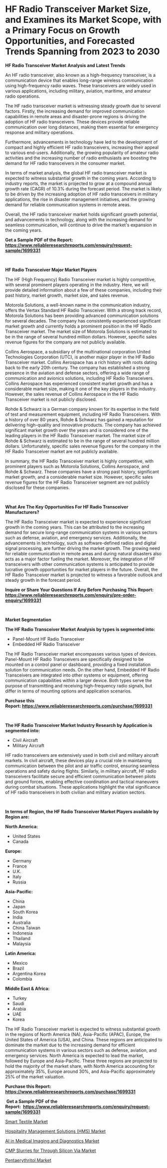<p><h1>HF Radio Transceiver Market Size, and Examines its Market Scope, with a Primary Focus on Growth Opportunities, and Forecasted Trends Spanning from 2023 to 2030</h1></p><p><strong>HF Radio Transceiver Market Analysis and Latest Trends</strong></p>
<p><p>An HF radio transceiver, also known as a high-frequency transceiver, is a communication device that enables long-range wireless communication using high-frequency radio waves. These transceivers are widely used in various applications, including military, aviation, maritime, and amateur radio operations.</p><p>The HF radio transceiver market is witnessing steady growth due to several factors. Firstly, the increasing demand for improved communication capabilities in remote areas and disaster-prone regions is driving the adoption of HF radio transceivers. These devices provide reliable communication over long distances, making them essential for emergency response and military operations.</p><p>Furthermore, advancements in technology have led to the development of compact and highly efficient HF radio transceivers, increasing their appeal to various end-users. Additionally, the growing popularity of amateur radio activities and the increasing number of radio enthusiasts are boosting the demand for HF radio transceivers in the consumer market.</p><p>In terms of market analysis, the global HF radio transceiver market is expected to witness substantial growth in the coming years. According to industry reports, the market is projected to grow at a compound annual growth rate (CAGR) of 10.3% during the forecast period. The market is likely to be driven by the increasing adoption of HF radio transceivers in military applications, the rise in disaster management initiatives, and the growing demand for reliable communication systems in remote areas.</p><p>Overall, the HF radio transceiver market holds significant growth potential, and advancements in technology, along with the increasing demand for seamless communication, will continue to drive the market's expansion in the coming years.</p></p>
<p><strong>Get a Sample PDF of the Report:&nbsp; <a href="https://www.reliableresearchreports.com/enquiry/request-sample/1699331">https://www.reliableresearchreports.com/enquiry/request-sample/1699331</a></strong></p>
<p>&nbsp;</p>
<p><strong>HF Radio Transceiver Major Market Players</strong></p>
<p><p>The HF (High Frequency) Radio Transceiver market is highly competitive, with several prominent players operating in the industry. Here, we will provide detailed information about a few of these companies, including their past history, market growth, market size, and sales revenue.</p><p>Motorola Solutions, a well-known name in the communication industry, offers the Vertax Standard HF Radio Transceiver. With a strong track record, Motorola Solutions has been providing advanced communication solutions for several decades. The company has consistently experienced significant market growth and currently holds a prominent position in the HF Radio Transceiver market. The market size of Motorola Solutions is estimated to be in the range of several hundred million dollars. However, specific sales revenue figures for the company are not publicly available.</p><p>Collins Aerospace, a subsidiary of the multinational corporation United Technologies Corporation (UTC), is another major player in the HF Radio Transceiver market. Collins Aerospace has a rich history with roots dating back to the early 20th century. The company has established a strong presence in the aviation and defense sectors, offering a wide range of communication and avionics solutions, including HF Radio Transceivers. Collins Aerospace has experienced consistent market growth and has a considerable market size, making it one of the key players in the industry. However, the sales revenue of Collins Aerospace in the HF Radio Transceiver market is not publicly disclosed.</p><p>Rohde & Schwarz is a German company known for its expertise in the field of test and measurement equipment, including HF Radio Transceivers. With a history of over 80 years, Rohde & Schwarz has gained a reputation for delivering high-quality and innovative products. The company has achieved significant market growth over the years and is considered one of the leading players in the HF Radio Transceiver market. The market size of Rohde & Schwarz is estimated to be in the range of several hundred million dollars. Unfortunately, specific sales revenue figures for the company in the HF Radio Transceiver market are not publicly available.</p><p>In summary, the HF Radio Transceiver market is highly competitive, with prominent players such as Motorola Solutions, Collins Aerospace, and Rohde & Schwarz. These companies have a strong past history, significant market growth, and a considerable market size. However, specific sales revenue figures for the HF Radio Transceiver segment are not publicly disclosed for these companies.</p></p>
<p>&nbsp;</p>
<p><strong>What Are The Key Opportunities For HF Radio Transceiver Manufacturers?</strong></p>
<p><p>The HF Radio Transceiver market is expected to experience significant growth in the coming years. This can be attributed to the increasing demand for secure long-range communication systems in various sectors such as defense, aviation, and emergency services. Additionally, the advancements in technology, such as software-defined radios and digital signal processing, are further driving the market growth. The growing need for reliable communication in remote areas and during natural disasters also acts as a major factor fueling the market. Moreover, the integration of HF transceivers with other communication systems is anticipated to provide lucrative growth opportunities for market players in the future. Overall, the HF Radio Transceiver market is projected to witness a favorable outlook and steady growth in the forecast period.</p></p>
<p><strong>Inquire or Share Your Questions If Any Before Purchasing This Report: <a href="https://www.reliableresearchreports.com/enquiry/pre-order-enquiry/1699331">https://www.reliableresearchreports.com/enquiry/pre-order-enquiry/1699331</a></strong></p>
<p>&nbsp;</p>
<p><strong>Market Segmentation</strong></p>
<p><strong>The HF Radio Transceiver Market Analysis by types is segmented into:</strong></p>
<p><ul><li>Panel-Mount HF Radio Transceiver</li><li>Embedded HF Radio Transceiver</li></ul></p>
<p><p>The HF Radio Transceiver market encompasses various types of devices. Panel-Mount HF Radio Transceivers are specifically designed to be mounted on a control panel or dashboard, providing a fixed installation solution for communication needs. On the other hand, Embedded HF Radio Transceivers are integrated into other systems or equipment, offering communication capabilities within a larger device. Both types serve the purpose of transmitting and receiving high-frequency radio signals, but differ in terms of mounting options and application scenarios.</p></p>
<p><strong>Purchase this Report:&nbsp;<a href="https://www.reliableresearchreports.com/purchase/1699331">https://www.reliableresearchreports.com/purchase/1699331</a></strong></p>
<p>&nbsp;</p>
<p><strong>The HF Radio Transceiver Market Industry Research by Application is segmented into:</strong></p>
<p><ul><li>Civil Aircraft</li><li>Military Aircraft</li></ul></p>
<p><p>HF radio transceivers are extensively used in both civil and military aircraft markets. In civil aircraft, these devices play a crucial role in maintaining communication between the pilot and air traffic control, ensuring seamless operations and safety during flights. Similarly, in military aircraft, HF radio transceivers facilitate secure and efficient communication between pilots and ground forces, enabling effective coordination and tactical maneuvers during combat situations. These applications highlight the vital significance of HF radio transceivers in both civilian and military aviation sectors.</p></p>
<p>&nbsp;</p>
<p><strong>In terms of Region, the HF Radio Transceiver Market Players available by Region are:</strong></p>
<p>
    <p> <strong> North America: </strong>
        <ul>
            <li>United States</li>
            <li>Canada</li>
        </ul>
        </p> 
    <p> <strong> Europe: </strong>
        <ul>
            <li>Germany</li>
            <li>France</li>
            <li>U.K.</li>
            <li>Italy</li>
            <li>Russia</li>
        </ul>
        </p> 
    <p> <strong> Asia-Pacific: </strong>
        <ul>
            <li>China</li>
            <li>Japan</li>
            <li>South Korea</li>
            <li>India</li>
            <li>Australia</li>
            <li>China Taiwan</li>
            <li>Indonesia</li>
            <li>Thailand</li>
            <li>Malaysia</li>
        </ul>
        </p> 
    <p> <strong> Latin America: </strong>
        <ul>
            <li>Mexico</li>
            <li>Brazil</li>
            <li>Argentina Korea</li>
            <li>Colombia</li>
        </ul>
        </p> 
    <p> <strong> Middle East & Africa: </strong>
        <ul>
            <li>Turkey</li>
            <li>Saudi</li>
            <li>Arabia</li>
            <li>UAE</li>
            <li>Korea</li>
        </ul>
    </p>
    </p>
<p><p>The HF Radio Transceiver market is expected to witness substantial growth in the regions of North America (NA), Asia-Pacific (APAC), Europe, the United States of America (USA), and China. These regions are anticipated to dominate the market due to the increasing demand for efficient communication systems in various sectors such as defense, aviation, and emergency services. North America is expected to lead the market, followed by Europe and Asia-Pacific. These three regions are projected to hold the majority of the market share, with North America accounting for approximately 35%, Europe around 30%, and Asia-Pacific approximately 25% of the market valuation.</p></p>
<p><strong>Purchase this Report: <a href="https://www.reliableresearchreports.com/purchase/1699331">https://www.reliableresearchreports.com/purchase/1699331</a></strong></p>
<p>&nbsp;<strong>Get a Sample PDF of the Report:&nbsp;&nbsp;<a href="https://www.reliableresearchreports.com/enquiry/request-sample/1699331">https://www.reliableresearchreports.com/enquiry/request-sample/1699331</a></strong></p>
<p><strong></strong></p>
<p><p><a href="https://www.linkedin.com/pulse/smart-textile-market-size-2023-2030-global-industrial-xtnzf/">Smart Textile Market</a></p><p><a href="https://medium.com/@kimwalker82/hospitality-management-solutions-hms-market-focuses-on-market-share-size-and-projected-forecast-8228cfcd8b2b">Hospitality Management Solutions (HMS) Market</a></p><p><a href="https://medium.com/@oletawunsch/decoding-ai-in-medical-imaging-and-diagnostics-market-metrics-market-share-trends-and-growth-98a52db23567">AI in Medical Imaging and Diagnostics Market</a></p><p><a href="https://github.com/lbird53714/Market-Research-Report-List-1/blob/main/cmp-slurries-for-through-silicon-via-market.md">CMP Slurries for Through Silicon Via Market</a></p><p><a href="https://www.linkedin.com/pulse/pentaerythritol-market-size-share-amp-trends-analysis-report-application-hul7f/">Pentaerythritol Market</a></p></p>